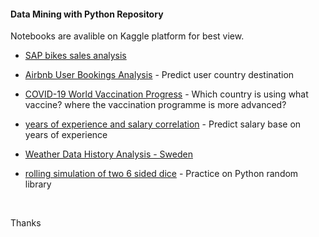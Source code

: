 #### Data Mining with Python Repository

Notebooks are avalible on Kaggle platform for best view.

- [SAP bikes sales analysis](https://github.com/yasinnaal/Python-Data-Mining/tree/main/sap_bikes_store_sales_analysis)
- [Airbnb User Bookings Analysis](https://www.kaggle.com/yasinnaal/airbnb-user-bookings-analysis) - Predict user country destination

- [COVID-19 World Vaccination Progress](https://www.kaggle.com/yasinnaal/covid-19-world-vaccination-progress) - Which country is using what vaccine? where the vaccination programme is more advanced?

- [years of experience and salary correlation](https://www.kaggle.com/yasinnaal/years-of-experience-and-salary-correlation) - Predict salary base on years of experience

- [Weather Data History Analysis - Sweden](https://www.kaggle.com/yasinnaal/weather-data-history-analysis-sweden)

- [rolling simulation of two 6 sided dice](https://www.kaggle.com/yasinnaal/rolling-simulation-of-two-6-sided-dice) - Practice on Python random library

<br>

Thanks
